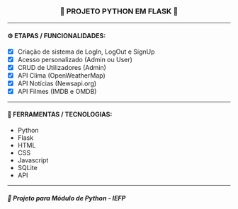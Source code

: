 <h3 align="center"> 
  🚧 PROJETO PYTHON EM FLASK 🚧
</h3>

---
#### ⚙️ ETAPAS / FUNCIONALIDADES:

- [x] Criação de sistema de LogIn, LogOut e SignUp
- [x] Acesso personalizado (Admin ou User)
- [x] CRUD de Utilizadores (Admin)
- [x] API Clima (OpenWeatherMap)
- [x] API Notícias (Newsapi.org)
- [x] API Filmes (IMDB e OMDB)

---
#### 🔧 FERRAMENTAS / TECNOLOGIAS:

- Python
- Flask
- HTML
- CSS
- Javascript
- SQLite
- API

---
##### 📖 Projeto para Módulo de Python - IEFP
